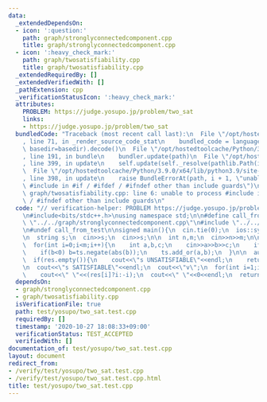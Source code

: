 ```yaml
---
data:
  _extendedDependsOn:
  - icon: ':question:'
    path: graph/stronglyconnectedcomponent.cpp
    title: graph/stronglyconnectedcomponent.cpp
  - icon: ':heavy_check_mark:'
    path: graph/twosatisfiability.cpp
    title: graph/twosatisfiability.cpp
  _extendedRequiredBy: []
  _extendedVerifiedWith: []
  _pathExtension: cpp
  _verificationStatusIcon: ':heavy_check_mark:'
  attributes:
    PROBLEM: https://judge.yosupo.jp/problem/two_sat
    links:
    - https://judge.yosupo.jp/problem/two_sat
  bundledCode: "Traceback (most recent call last):\n  File \"/opt/hostedtoolcache/Python/3.9.0/x64/lib/python3.9/site-packages/onlinejudge_verify/documentation/build.py\"\
    , line 71, in _render_source_code_stat\n    bundled_code = language.bundle(stat.path,\
    \ basedir=basedir).decode()\n  File \"/opt/hostedtoolcache/Python/3.9.0/x64/lib/python3.9/site-packages/onlinejudge_verify/languages/cplusplus.py\"\
    , line 191, in bundle\n    bundler.update(path)\n  File \"/opt/hostedtoolcache/Python/3.9.0/x64/lib/python3.9/site-packages/onlinejudge_verify/languages/cplusplus_bundle.py\"\
    , line 399, in update\n    self.update(self._resolve(pathlib.Path(included), included_from=path))\n\
    \  File \"/opt/hostedtoolcache/Python/3.9.0/x64/lib/python3.9/site-packages/onlinejudge_verify/languages/cplusplus_bundle.py\"\
    , line 398, in update\n    raise BundleErrorAt(path, i + 1, \"unable to process\
    \ #include in #if / #ifdef / #ifndef other than include guards\")\nonlinejudge_verify.languages.cplusplus_bundle.BundleErrorAt:\
    \ graph/twosatisfiability.cpp: line 6: unable to process #include in #if / #ifdef\
    \ / #ifndef other than include guards\n"
  code: "// verification-helper: PROBLEM https://judge.yosupo.jp/problem/two_sat\n\
    \n#include<bits/stdc++.h>\nusing namespace std;\n\n#define call_from_test\n#include\
    \ \"../../graph/stronglyconnectedcomponent.cpp\"\n#include \"../../graph/twosatisfiability.cpp\"\
    \n#undef call_from_test\n\nsigned main(){\n  cin.tie(0);\n  ios::sync_with_stdio(0);\n\
    \n  string s;\n  cin>>s;\n  cin>>s;\n\n  int n,m;\n  cin>>n>>m;\n\n  TwoSat ts(n+1);\n\
    \  for(int i=0;i<m;i++){\n    int a,b,c;\n    cin>>a>>b>>c;\n    if(a<0) a=ts.negate(abs(a));\n\
    \    if(b<0) b=ts.negate(abs(b));\n    ts.add_or(a,b);\n  }\n\n  auto res=ts.build();\n\
    \  if(res.empty()){\n    cout<<\"s UNSATISFIABLE\"<<endl;\n    return 0;\n  }\n\
    \n  cout<<\"s SATISFIABLE\"<<endl;\n  cout<<\"v\";\n  for(int i=1;i<=n;i++)\n\
    \    cout<<\" \"<<(res[i]?i:-i);\n  cout<<\" \"<<0<<endl;\n  return 0;\n}\n"
  dependsOn:
  - graph/stronglyconnectedcomponent.cpp
  - graph/twosatisfiability.cpp
  isVerificationFile: true
  path: test/yosupo/two_sat.test.cpp
  requiredBy: []
  timestamp: '2020-10-27 18:08:33+09:00'
  verificationStatus: TEST_ACCEPTED
  verifiedWith: []
documentation_of: test/yosupo/two_sat.test.cpp
layout: document
redirect_from:
- /verify/test/yosupo/two_sat.test.cpp
- /verify/test/yosupo/two_sat.test.cpp.html
title: test/yosupo/two_sat.test.cpp
---
```

